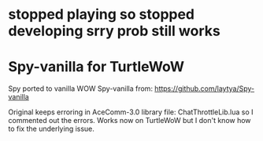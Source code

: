  # <b>stopped playing so stopped developing srry prob still works</b>
# Spy-vanilla for TurtleWoW
Spy ported to vanilla WOW Spy-vanilla from: https://github.com/laytya/Spy-vanilla

Original keeps erroring in AceComm-3.0 library file: ChatThrottleLib.lua so I commented out the errors. Works now on TurtleWoW but I don't know how to fix the underlying issue.
